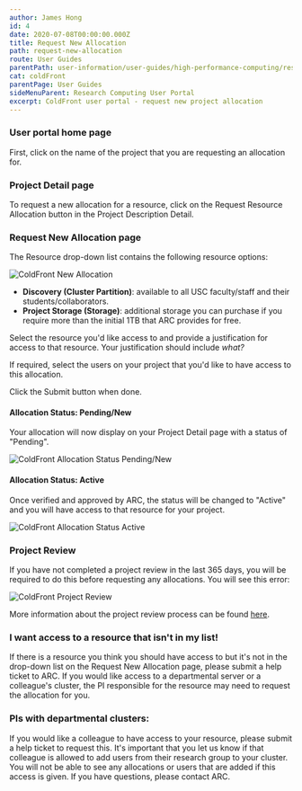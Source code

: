 ```yaml
---
author: James Hong
id: 4
date: 2020-07-08T00:00:00.000Z
title: Request New Allocation
path: request-new-allocation
route: User Guides
parentPath: user-information/user-guides/high-performance-computing/research-computing-user-portal
cat: coldFront
parentPage: User Guides
sideMenuParent: Research Computing User Portal
excerpt: ColdFront user portal - request new project allocation
---
```


### User portal home page

First, click on the name of the project that you are requesting an allocation for.

### Project Detail page
To request a new allocation for a resource, click on the Request Resource Allocation button in the Project Description Detail.

### Request New Allocation page

The Resource drop-down list contains the following resource options:

![ColdFront New Allocation](/images/coldfront_allocationnew.png)

* **Discovery (Cluster Partition)**: available to all USC faculty/staff and their students/collaborators.
* **Project Storage (Storage)**: additional storage you can purchase if you require more than the initial 1TB that ARC provides for free.

Select the resource you'd like access to and provide a justification for access to that resource. Your justification should include *what?*

If required, select the users on your project that you'd like to have access to this allocation.

Click the Submit button when done.

#### Allocation Status: Pending/New
Your allocation will now display on your Project Detail page with a status of "Pending".

![ColdFront Allocation Status Pending/New](/images/coldfront_allocationstatusnew.png)

#### Allocation Status: Active
Once verified and approved by ARC, the status will be changed to "Active" and you will have access to that resource for your project.  

![ColdFront Allocation Status Active](/images/coldfront_allocationstatusactive.png)

### Project Review
If you have not completed a project review in the last 365 days, you will be required to do this before requesting any allocations.  You will see this error:   

![ColdFront Project Review](/images/coldfront_projectreviewnotification.png)

More information about the project review process can be found [here](yearly-project-renewal).

### I want access to a resource that isn't in my list!
If there is a resource you think you should have access to but it's not in the drop-down list on the Request New Allocation page, please submit a help ticket to ARC.  If you would like access to a departmental server or a colleague's cluster, the PI responsible for the resource may need to request the allocation for you.  

### PIs with departmental clusters:
If you would like a colleague to have access to your resource, please submit a help ticket to request this.  It's important that you let us know if that colleague is allowed to add users from their research group to your cluster.  You will not be able to see any allocations or users that are added if this access is given.  If you have questions, please contact ARC.
